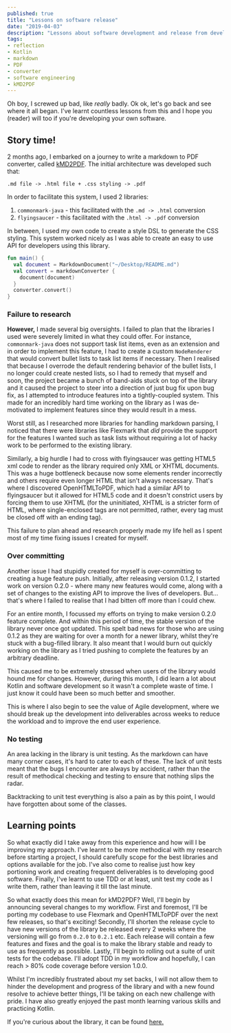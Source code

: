 ```yaml
---
published: true
title: "Lessons on software release"
date: "2019-04-03"
description: "Lessons about software development and release from developing kMD2PDF - a markdown to PDF file converter"
tags:
- reflection
- Kotlin
- markdown
- PDF
- converter
- software engineering
- kMD2PDF
---
```


Oh boy, I screwed up bad, like *really* badly. Ok ok, let's go back and see where it all began. I've learnt countless
lessons from this and I hope you (reader) will too if you're developing your own software.

## Story time!

2 months ago, I embarked on a journey to write a markdown to PDF converter, called
[kMD2PDF](https://omnius-project.github.io/kMD2PDF). The initial architecture was developed such that:

```
.md file -> .html file + .css styling -> .pdf
``` 

In order to facilitate this system, I used 2 libraries:

1. `commonmark-java` - this facilitated with the `.md -> .html` conversion
2. `flyingsaucer` - this facilitated with the `.html -> .pdf` conversion

In between, I used my own code to create a style DSL to generate the CSS styling. This system worked nicely as I was
able to create an easy to use API for developers using this library.

```kotlin
fun main() {
  val document = MarkdownDocument("~/Desktop/README.md")
  val convert = markdownConverter {
    document(document)
  } 
  converter.convert()
}
```

### Failure to research

**However,** I made several big oversights. I failed to plan that the libraries I used were severely limited in what
they could offer. For instance, `commonmark-java` does not support task list items, even as an extension and in order
to implement this feature, I had to create a custom `NodeRenderer` that would convert bullet lists to task list items
if necessary. Then I realised that because I overrode the default rendering behavior of the bullet lists, I no longer
could create nested lists, so I had to remedy that myself and soon, the project became a bunch of band-aids stuck on
top of the library and it caused the project to steer into a direction of just bug fix upon bug fix, as I attempted to
introduce features into a tightly-coupled system. This made for an incredibly hard time working on the library as I was
de-motivated to implement features since they would result in a mess.

Worst still, as I researched more libraries for handling markdown parsing, I noticed that there were libraries like
Flexmark that *did* provide the support for the features I wanted such as task lists without requiring a lot of hacky
work to be performed to the existing library.

Similarly, a big hurdle I had to cross with flyingsaucer was getting HTML5 xml code to render as the library required
only XML or XHTML documents. This was a huge bottleneck because now some elements render incorrectly and others
require even longer HTML that isn't always necessary. That's where I discovered OpenHTMLToPDF, which had a similar API
to flyingsaucer but it allowed for HTML5 code and it doesn't constrict users by forcing them to use XHTML (for the
uninitiated, XHTML is a stricter form of HTML, where single-enclosed tags are not permitted, rather, every tag must be
closed off with an ending tag).

This failure to plan ahead and research properly made my life hell as I spent most of my time fixing issues I created
for myself.

### Over committing

Another issue I had stupidly created for myself is over-committing to creating a huge feature push. Initially, after
releasing version 0.1.2, I started work on version 0.2.0 - where many new features would come, along with a set of
changes to the existing API to improve the lives of developers. But... that's where I failed to realise that I had
bitten off more than I could chew.

For an entire month, I focussed my efforts on trying to make version 0.2.0 feature complete. And within this period of
time, the stable version of the library never once got updated. This spelt bad news for those who are using 0.1.2 as
they are waiting for over a month for a newer library, whilst they're stuck with a bug-filled library. It also meant
that I would burn out quickly working on the library as I tried pushing to complete the features by an arbitrary
deadline.

This caused me to be extremely stressed when users of the library would hound me for changes. However, during this
month, I did learn a lot about Kotlin and software development so it wasn't a complete waste of time. I just know it
could have been so much better and smoother.

This is where I also begin to see the value of Agile development, where we should break up the development into
deliverables across weeks to reduce the workload and to improve the end user experience.

### No testing

An area lacking in the library is unit testing. As the markdown can have many corner cases, it's hard to cater to each
of these. The lack of unit tests meant that the bugs I encounter are always by accident, rather than the result of
methodical checking and testing to ensure that nothing slips the radar.

Backtracking to unit test everything is also a pain as by this point, I would have forgotten about some of the classes.

## Learning points

So what exactly did I take away from this experience and how will I be improving my approach. I've learnt to be more
methodical with my research before starting a project, I should carefully scope for the best libraries and options
available for the job. I've also come to realise just how key portioning work and creating frequent deliverables is to
developing good software. Finally, I've learnt to use TDD or at least, unit test my code as I write them, rather than
leaving it till the last minute.

So what exactly does this mean for kMD2PDF? Well, I'll begin by announcing several changes to my workflow. First and
foremost, I'll be porting my codebase to use Flexmark and OpenHTMLToPDF over the next few releases, so that's exciting!
Secondly, I'll shorten the release cycle to have new versions of the library be released every 2 weeks where the
versioning will go from `0.2.0` to `0.2.1` etc. Each release will contain a few features and fixes and the goal is to
make the library stable and ready to use as frequently as possible. Lastly, I'll begin to rolling out a suite of unit
tests for the codebase. I'll adopt TDD in my workflow and hopefully, I can reach > 80% code coverage before version
1.0.0.

Whilst I'm incredibly frustrated about my set backs, I will not allow them to hinder the development and progress of
the library and with a new found resolve to achieve better things, I'll be taking on each new challenge with pride. I
have also greatly enjoyed the past month learning various skills and practicing Kotlin.

If you're curious about the library, it can be found [here.](https://github.com/omnius-project/kMD2PDF)
